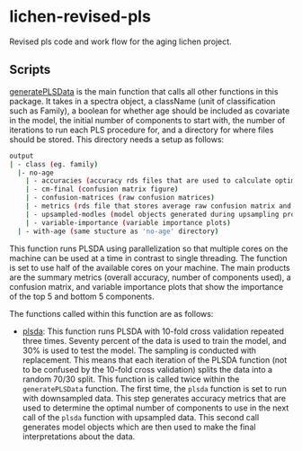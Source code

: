 # lichen-revised-pls

Revised pls code and work flow for the aging lichen project.

## Scripts

[generatePLSData](https://github.com/LanceStasinski/lichen-revised-pls/blob/main/lichen-revised-pls/generatePLSData.R) is the main function that calls all other functions in this package. It takes in a spectra object, a className (unit of classification such as Family), a boolean for whether age should be included as covariate in the model, the initial number of components to start with, the number of iterations to run each PLS procedure for, and a directory for where files should be stored. This directory needs a setup as follows:

```bash
output
| - class (eg. family)
  |- no-age
    | - accuracies (accuracy rds files that are used to calculate optimal number of components)
    | - cm-final (confusion matrix figure)
    | - confusion-matrices (raw confusion matrices)
    | - metrics (rds file that stores average raw confusion matrix and confusion matrix of standard deviations, average overall accuracy, and number of components used)
    | - upsampled-modles (model objects generated during upsampling procedure)
    | - variable-importance (variable importance plots)
  | - with-age (same stucture as 'no-age' directory)
```

This function runs PLSDA using parallelization so that multiple cores on the machine can be used at a time in contrast to single threading. The function is set to use half of the available cores on your machine. The main products are the summary metrics (overall accuracy, number of components used), a confusion matrix, and variable importance plots that show the importance of the top 5 and bottom 5 components.

The functions called within this function are as follows:

- [plsda](https://github.com/LanceStasinski/lichen-revised-pls/blob/main/lichen-revised-pls/plsda.R): This function runs PLSDA with 10-fold cross validation repeated three times. Seventy percent of the data is used to train the model, and 30% is used to test the model. The sampling is conducted with replacement. This means that each iteration of the PLSDA function (not to be confused by the 10-fold cross validation) splits the data into a random 70/30 split. This function is called twice within the `generatePLSData` function. The first time, the `plsda` function is set to run with downsampled data. This step generates accuracy metrics that are used to determine the optimal number of components to use in the next call of the `plsda` function with upsampled data. This second call generates model objects which are then used to make the final interpretations about the data.
